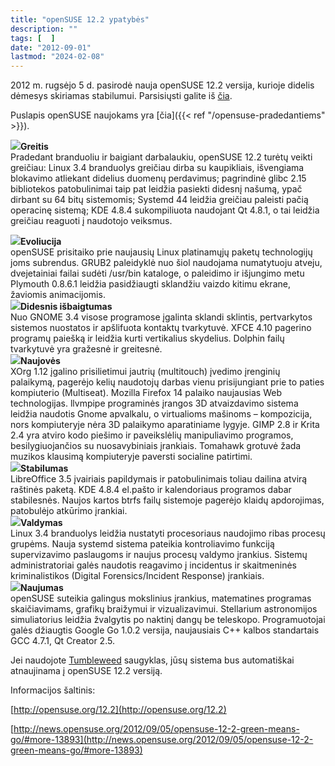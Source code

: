 ```yaml
---
title: "openSUSE 12.2 ypatybės"
description: ""
tags: [  ]
date: "2012-09-01"
lastmod: "2024-02-08"
---
```

2012 m. rugsėjo 5 d. pasirodė nauja openSUSE 12.2 versija, kurioje didelis dėmesys skiriamas stabilumui. Parsisiųsti galite iš [čia](http://software.opensuse.org/122/lt).

Puslapis openSUSE naujokams yra [čia]({{< ref "/opensuse-pradedantiems" >}}).

![](http://en.opensuse.org/images/d/da/Preferences-system-performance.png)**Greitis**  
Pradedant branduoliu ir baigiant darbalaukiu, openSUSE 12.2 turėtų veikti greičiau: Linux 3.4 branduolys greičiau dirba su kaupikliais, išvengiama blokavimo atliekant didelius duomenų perdavimus; pagrindinė glibc 2.15 bibliotekos patobulinimai taip pat leidžia pasiekti didesnį našumą, ypač dirbant su 64 bitų sistemomis; Systemd 44 leidžia greičiau paleisti pačią operacinę sistemą; KDE 4.8.4 sukompiliuota naudojant Qt 4.8.1, o tai leidžia greičiau reaguoti į naudotojo veiksmus.  
  
**![](http://en.opensuse.org/images/thumb/d/d0/Icon-distribution.png/48px-Icon-distribution.png)Evoliucija**  
openSUSE prisitaiko prie naujausių Linux platinamųjų paketų technologijų joms subrendus. GRUB2 paleidyklė nuo šiol naudojama numatytuoju atveju, dvejetainiai failai sudėti /usr/bin kataloge, o paleidimo ir išjungimo metu Plymouth 0.8.6.1 leidžia pasidžiaugti sklandžiu vaizdo kitimu ekrane, žaviomis animacijomis.  
**![](http://en.opensuse.org/images/thumb/6/6a/Icon-cleanup.png/48px-Icon-cleanup.png)Didesnis išbaigtumas**  
Nuo GNOME 3.4 visose programose įgalinta sklandi sklintis, pertvarkytos sistemos nuostatos ir apšlifuota kontaktų tvarkytuvė. XFCE 4.10 pagerino programų paiešką ir leidžia kurti vertikalius skydelius. Dolphin failų tvarkytuvė yra gražesnė ir greitesnė.  
**![](http://en.opensuse.org/images/thumb/6/66/Icon-new.png/48px-Icon-new.png)Naujovės**  
XOrg 1.12 įgalino prisilietimui jautrių (multitouch) įvedimo įrenginių palaikymą, pagerėjo kelių naudotojų darbas vienu prisijungiant prie to paties kompiuterio (Multiseat). Mozilla Firefox 14 palaiko naujausias Web technologijas. llvmpipe programinės įrangos 3D atvaizdavimo sistema leidžia naudotis Gnome apvalkalu, o virtualioms mašinoms – kompozicija, nors kompiuteryje nėra 3D palaikymo aparatiniame lygyje. GIMP 2.8 ir Krita 2.4 yra atviro kodo piešimo ir paveikslėlių manipuliavimo programos, besilygiuojančios su nuosavybiniais įrankiais. Tomahawk grotuvė žada muzikos klausimą kompiuteryje paversti socialine patirtimi.  
**![](http://en.opensuse.org/images/thumb/3/30/Icon-wiki.png/48px-Icon-wiki.png)Stabilumas**  
LibreOffice 3.5 įvairiais papildymais ir patobulinimais toliau dailina atvirą raštinės paketą. KDE 4.8.4 el.pašto ir kalendoriaus programos dabar stabilesnės. Naujos kartos btrfs failų sistemoje pagerėjo klaidų apdorojimas, patobulėjo atkūrimo įrankiai.  
**![](http://en.opensuse.org/images/thumb/f/f8/Icon-yast.png/48px-Icon-yast.png)Valdymas**  
Linux 3.4 branduolys leidžia nustatyti procesoriaus naudojimo ribas procesų grupėms. Nauja systemd sistema pateikia kontroliavimo funkciją supervizavimo paslaugoms ir naujus procesų valdymo įrankius. Sistemų administratoriai galės naudotis reagavimo į incidentus ir skaitmeninės kriminalistikos (Digital Forensics/Incident Response) įrankiais.  
**![](http://en.opensuse.org/images/thumb/8/84/Icon-feature.png/48px-Icon-feature.png)Naujumas**  
openSUSE suteikia galingus mokslinius įrankius, matematines programas skaičiavimams, grafikų braižymui ir vizualizavimui. Stellarium astronomijos simuliatorius leidžia žvalgytis po naktinį dangų be teleskopo. Programuotojai galės džiaugtis Google Go 1.0.2 versija, naujausiais C++ kalbos standartais GCC 4.7.1, Qt Creator 2.5.

Jei naudojote [Tumbleweed](http://en.opensuse.org/Tumbleweed) saugyklas, jūsų sistema bus automatiškai atnaujinama į openSUSE 12.2 versiją.

Informacijos šaltinis:

[http://opensuse.org/12.2](http://opensuse.org/12.2)

[http://news.opensuse.org/2012/09/05/opensuse-12-2-green-means-go/#more-13893](http://news.opensuse.org/2012/09/05/opensuse-12-2-green-means-go/#more-13893)
